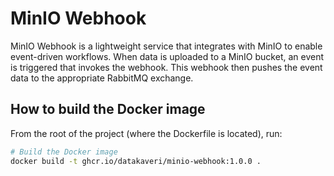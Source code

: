 # MinIO Webhook

MinIO Webhook is a lightweight service that integrates with MinIO to enable event-driven workflows. When data is uploaded to a MinIO bucket, an event is triggered that invokes the webhook. This webhook then pushes the event data to the appropriate RabbitMQ exchange.


## How to build the Docker image

From the root of the project (where the Dockerfile is located), run:

```bash
# Build the Docker image
docker build -t ghcr.io/datakaveri/minio-webhook:1.0.0 .
```
